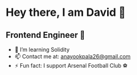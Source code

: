 # Hey there, I am David 👋

## Frontend Engineer 👋

- 🌱 I’m learning Solidity
- 📫 Contact me at: anayookpala26@gmail.com
- ⚡ Fun fact: I support Arsenal Football Club ⚽
